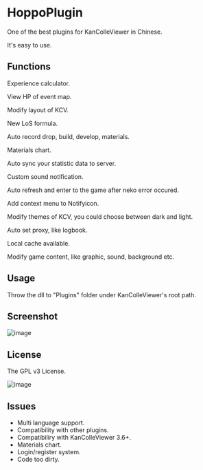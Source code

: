 # HoppoPlugin
One of the best plugins for KanColleViewer in Chinese.

It's easy to use.

Functions
----------

Experience calculator.

View HP of event map.

Modify layout of KCV.

New LoS formula.

Auto record drop, build, develop, materials.

Materials chart.

Auto sync your statistic data to server.

Custom sound notification.

Auto refresh and enter to the game after neko error occured.

Add context menu to Notifyicon.

Modify themes of KCV, you could choose between dark and light.

Auto set proxy, like logbook.

Local cache available.

Modify game content, like graphic, sound, background etc.

Usage
----------

Throw the dll to "Plugins" folder under KanColleViewer's root path.


Screenshot
----------

![image](http://provissy.com/wp-content/uploads/2015/02/SS_HP.png)

License
----------

The GPL v3 License.

![image](http://www.gnu.org/graphics/gplv3-127x51.png)

Issues
----------

* Multi language support.
* Compatibility with other plugins.
* Compatibiliry with KanColleViewer 3.6+.
* Materials chart.
* Login/register system.
* Code too dirty.
